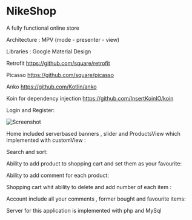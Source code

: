 # NikeShop
A fully functional online store 


Architecture : 
MPV (mode - presenter - view)

Libraries :
Google Material Design

Retrofit https://github.com/square/retrofit

Picasso https://github.com/square/picasso

Anko https://github.com/Kotlin/anko

Koin for dependency injection https://github.com/InsertKoinIO/koin

Login and Register:

![Screenshot](Smaple/login.png)

Home included serverbased banners , slider and ProductsView  which implemented with customView :

Search and sort:

Ability to add product to shopping cart and set them as your favourite:

Ability to add comment for each product:

Shopping cart whit ability to delete and add number of each item :

Account include all your comments , former bought and favourite items:

Server for this application is implemented with php and MySql 
